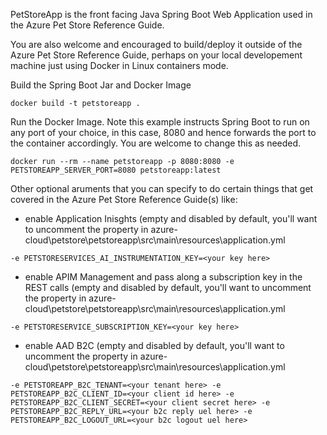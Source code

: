 PetStoreApp is the front facing Java Spring Boot Web Application used in the Azure Pet Store Reference Guide.


You are also welcome and encouraged to build/deploy it outside of the Azure Pet Store Reference Guide, perhaps on your local developement machine just using Docker in Linux containers mode.

Build the Spring Boot Jar and Docker Image

```docker build -t petstoreapp .```

Run the Docker Image. Note this example instructs Spring Boot to run on any port of your choice, in this case, 8080 and hence forwards the port to the container accordingly. You are welcome to change this as needed.

```docker run --rm --name petstoreapp -p 8080:8080 -e PETSTOREAPP_SERVER_PORT=8080 petstoreapp:latest```

Other optional aruments that you can specify to do certain things that get covered in the Azure Pet Store Reference Guide(s) like:

- enable Application Inisghts (empty and disabled by default, you'll want to uncomment the property in azure-cloud\petstore\petstoreapp\src\main\resources\application.yml

```-e PETSTORESERVICES_AI_INSTRUMENTATION_KEY=<your key here>```

- enable APIM Management and pass along a subscription key in the REST calls (empty and disabled by default, you'll want to uncomment the property in azure-cloud\petstore\petstoreapp\src\main\resources\application.yml

```-e PETSTORESERVICE_SUBSCRIPTION_KEY=<your key here>```

- enable AAD B2C (empty and disabled by default, you'll want to uncomment the property in azure-cloud\petstore\petstoreapp\src\main\resources\application.yml

```-e PETSTOREAPP_B2C_TENANT=<your tenant here> -e PETSTOREAPP_B2C_CLIENT_ID=<your client id here> -e PETSTOREAPP_B2C_CLIENT_SECRET=<your client secret here> -e PETSTOREAPP_B2C_REPLY_URL=<your b2c reply uel here> -e PETSTOREAPP_B2C_LOGOUT_URL=<your b2c logout uel here>```
